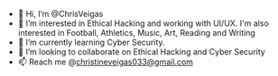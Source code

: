 - 👋 Hi, I’m @ChrisVeigas
- 👀 I’m interested in Ethical Hacking and working with UI/UX. I'm also interested in Football, Athletics, Music, Art, Reading and Writing
- 🌱 I’m currently learning Cyber Security.
- 💞️ I’m looking to collaborate on Ethical Hacking and Cyber Security
- 📫 Reach me @christineveigas033@gmail.com
